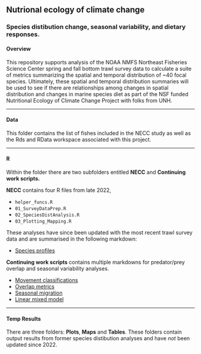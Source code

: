 ## Nutrional ecology of climate change

### Species distibution change, seasonal variability, and dietary responses.

#### Overview

This repository supports analysis of the NOAA NMFS Northeast Fisheries Science Center spring and fall bottom trawl survey data to calculate a suite of metrics summarizing the spatial and temporal distribution of \~40 focal species. Ultimately, these spatial and temporal distribution summaries will be used to see if there are relationships among changes in spatial distribution and changes in marine species diet as part of the NSF funded Nutritional Ecology of Climate Change Project with folks from UNH.

------------------------------------------------------------------------

#### Data

This folder contains the list of fishes included in the NECC study as well as the Rds and RData workspace associated with this project.

------------------------------------------------------------------------

#### R

Within the folder there are two subfolders entitled **NECC** and **Continuing work scripts.**

**NECC** contains four R files from late 2022,

-   `helper_funcs.R`
-   `01_SurveyDataPrep.R`
-   `02_SpeciesDistAnalysis.R`
-   `03_Plotting_Mapping.R`

These analyses have since been updated with the most recent trawl survey data and are summarised in the following markdown:

-   [Species profiles](https://carlylovas.github.io/NECC-Species-Distribution-Summaries/R/NECC%20scripts/Updated_Species_Dist.html)

**Continuing work scripts** contains multiple markdowns for predator/prey overlap and seasonal variability analyses.

-   [Movement classifications](https://carlylovas.github.io/NECC-Species-Distribution-Summaries/R/Continuing%20work%20scripts/movement.html)
-   [Overlap metrics](https://carlylovas.github.io/NECC-Species-Distribution-Summaries/R/Continuing%20work%20scripts/overlap.html)
-   [Seasonal migration](https://carlylovas.github.io/NECC-Species-Distribution-Summaries/R/Continuing%20work%20scripts/seasonal_migration.html)
-   [Linear mixed model](https://carlylovas.github.io/NECC-Species-Distribution-Summaries/R/Continuing%20work%20scripts/trawl_yearday.html)

------------------------------------------------------------------------

#### Temp Results

There are three folders: **Plots**, **Maps** and **Tables**. These folders contain output results from former species distibution analyses and have *not* been updated since 2022.
